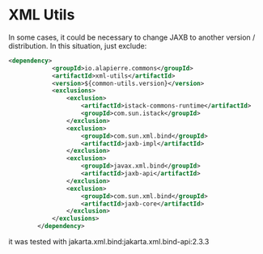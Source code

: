 # XML Utils

In some cases, it could be necessary to change JAXB to another version / distribution. In this situation, just exclude:

````xml
<dependency>
            <groupId>io.alapierre.commons</groupId>
            <artifactId>xml-utils</artifactId>
            <version>${common-utils.version}</version>
            <exclusions>
                <exclusion>
                    <artifactId>istack-commons-runtime</artifactId>
                    <groupId>com.sun.istack</groupId>
                </exclusion>
                <exclusion>
                    <groupId>com.sun.xml.bind</groupId>
                    <artifactId>jaxb-impl</artifactId>
                </exclusion>
                <exclusion>
                    <groupId>javax.xml.bind</groupId>
                    <artifactId>jaxb-api</artifactId>
                </exclusion>
                <exclusion>
                    <groupId>com.sun.xml.bind</groupId>
                    <artifactId>jaxb-core</artifactId>
                </exclusion>
            </exclusions>
        </dependency>
````

it was tested with jakarta.xml.bind:jakarta.xml.bind-api:2.3.3
